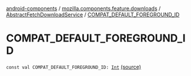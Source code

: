 [android-components](../../index.md) / [mozilla.components.feature.downloads](../index.md) / [AbstractFetchDownloadService](index.md) / [COMPAT_DEFAULT_FOREGROUND_ID](./-c-o-m-p-a-t_-d-e-f-a-u-l-t_-f-o-r-e-g-r-o-u-n-d_-i-d.md)

# COMPAT_DEFAULT_FOREGROUND_ID

`const val COMPAT_DEFAULT_FOREGROUND_ID: `[`Int`](https://kotlinlang.org/api/latest/jvm/stdlib/kotlin/-int/index.html) [(source)](https://github.com/mozilla-mobile/android-components/blob/master/components/feature/downloads/src/main/java/mozilla/components/feature/downloads/AbstractFetchDownloadService.kt#L767)